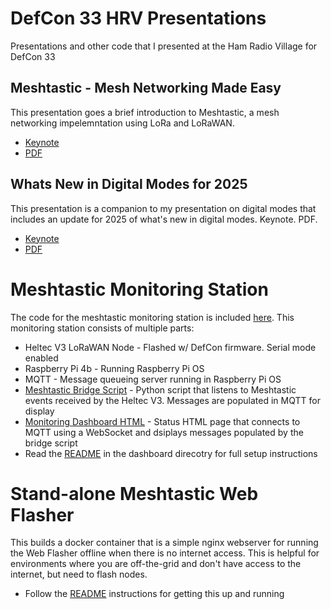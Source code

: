 # DefCon 33 HRV Presentations
Presentations and other code that I presented at the Ham Radio Village for DefCon 33

## Meshtastic - Mesh Networking Made Easy
This presentation goes a brief introduction to Meshtastic, a mesh networking impelemntation using LoRa and LoRaWAN. 
- [Keynote](./Presentations/Meshtastic%20-%20Mesh%20networking%20made%20easy.key)  
- [PDF](./Presentations/Meshtastic%20-%20Mesh%20networking%20made%20easy.pdf)

## Whats New in Digital Modes for 2025
This presentation is a companion to my presentation on digital modes that includes an update for 2025 of what's new in digital modes. Keynote. PDF.
- [Keynote](./Presentations/Meshtastic%20-%20Mesh%20networking%20made%20easy.key)  
- [PDF](./Presentations/Amateur%20Radio%20Digital%20Modes%20-%202025%20Update.pdf)

# Meshtastic Monitoring Station
The code for the meshtastic monitoring station is included [here](/dashboard). This monitoring station consists of multiple parts:
* Heltec V3 LoRaWAN Node - Flashed w/ DefCon firmware. Serial mode enabled
* Raspberry Pi 4b - Running Raspberry Pi OS
* MQTT - Message queueing server running in Raspberry Pi OS
* [Meshtastic Bridge Script](dashboard/mqtt_bridge.py) - Python script that listens to Meshtastic events received by the Heltec V3. Messages are populated in MQTT for display
* [Monitoring Dashboard HTML](dashboard/meshtastic_dashboard.html) - Status HTML page that connects to MQTT using a WebSocket and dsiplays messages populated by the bridge script
* Read the [README](dashboard/README.md) in the dashboard direcotry for full setup instructions

# Stand-alone Meshtastic Web Flasher
This builds a docker container that is a simple nginx webserver for running the Web Flasher offline when there is no internet access. This is helpful for environments where you are off-the-grid and don't have access to the internet, but need to flash nodes.
* Follow the [README](webflasher/README.md) instructions for getting this up and running
